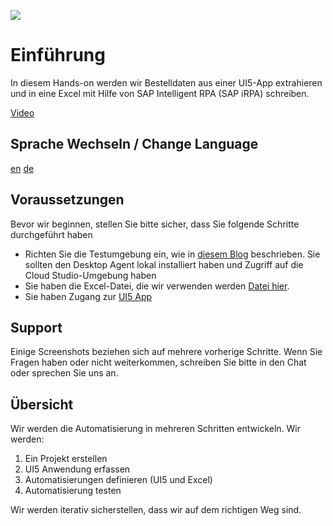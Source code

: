 
![](../../images/hero.png)

# Einführung

In diesem Hands-on werden wir Bestelldaten aus einer UI5-App extrahieren und in eine Excel mit Hilfe von SAP Intelligent RPA (SAP iRPA) schreiben.

[Video](../images/OrderManagementVideo.mp4 ':include :type=video width=100% controls' )


## Sprache Wechseln / Change Language

[en](https://divadvo.github.io/iRPA-OrderManagement/#/)  [de](https://divadvo.github.io/iRPA-OrderManagement/#/de/)


## Voraussetzungen

Bevor wir beginnen, stellen Sie bitte sicher, dass Sie folgende Schritte durchgeführt haben
- Richten Sie die Testumgebung ein, wie in [diesem Blog](https://blogs.sap.com/2021/03/22/sap-intelligent-rpa-2.0-onboarding-sap-business-technology-platform-trial-account/) beschrieben. Sie sollten den Desktop Agent lokal installiert haben und Zugriff auf die Cloud Studio-Umgebung haben
- Sie haben die Excel-Datei, die wir verwenden werden [Datei hier](/iRPA-OrderManagement/Demo_Procurement.xlsx ':ignore'). 
- Sie haben Zugang zur [UI5 App](https://openui5.hana.ondemand.com/test-resources/sap/m/demokit/orderbrowser/webapp/test/mockServer.html)


## Support

Einige Screenshots beziehen sich auf mehrere vorherige Schritte.
Wenn Sie Fragen haben oder nicht weiterkommen, schreiben Sie bitte in den Chat oder sprechen Sie uns an.


## Übersicht

Wir werden die Automatisierung in mehreren Schritten entwickeln. Wir werden: 
1. Ein Projekt erstellen 
2. UI5 Anwendung erfassen
3. Automatisierungen definieren (UI5 und Excel)
4. Automatisierung testen

Wir werden iterativ sicherstellen, dass wir auf dem richtigen Weg sind.